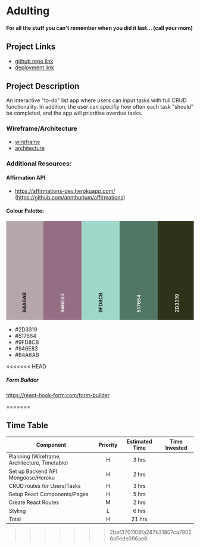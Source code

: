 # Adulting
#### For all the stuff you can't remember when you did it last... (call your mom)

## Project Links

- [github repo link](https://github.com/scwdev/adulting-frontend)
- [deployment link](https://adulting.vercel.app/)

## Project Description
An interactive "to-do" list app where users can input tasks with full CRUD functionality. In addition, the user can specifiy how often each task "should" be completed, and the app will prioritise overdue tasks.

### Wireframe/Architecture

- [wireframe](https://app.moqups.com/UibAumEbX3/view/page/ad64222d5)
- [architecture](https://app.moqups.com/JZARfVe4Tx/view/page/ad64222d5)

### Additional Resources:
#### Affirmation API
- https://affirmations-dev.herokuapp.com/ (https://github.com/annthurium/affirmations)
#### Colour Palette:
![image of colour palette](./images/colour-palette.png)
- #2D3319
- #517664
- #9FD8CB
- #946E83
- #B4A6AB

<<<<<<< HEAD
##### Form Builder
https://react-hook-form.com/form-builder

=======
## Time Table

| Component | Priority | Estimated Time | Time Invested | 
| --- | :---: |  :---: | :---: |
| Planning (Wireframe, Architecture, Timetable) | H | 3 hrs| | 
| Set up Backend API Mongoose/Heroku | H | 2 hrs |  |
| CRUD routes for Users/Tasks | H | 3 hrs|  |
| Setup React Components/Pages| H | 5 hrs|  |
| Create React Routes | M | 2 hrs|  |
| Styling | L | 6 hrs| |
| Total | H |  21 hrs| |
>>>>>>> 2bef3701108fa287b31807ca79026a5ede096ae6
